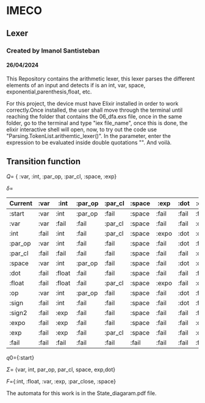 # IMECO
## Lexer
### Created by Imanol Santisteban
#### 26/04/2024
This Repository contains the arithmetic lexer, this lexer parses the different elements of an input and detects if is an int, var, space, exponential,parenthesis,float, etc.

For this project, the device must have Elixir installed in order to work correctly.Once installed, the user shall move through the terminal until reaching the folder that contains the 06_dfa.exs file, once in the same folder, go to the terminal and type "iex file_name", once this is done, the elixir interactive shell will open, now, to try out the code use "Parsing.TokenList.arithemtic_lexer()". In the parameter, enter the expression to be evaluated inside double quotations "". And voilà.

## Transition function
$Q$= { :var, :int, :par_op, :par_cl, :space, :exp}

$\delta$=

| Current | :var      | :int  | :par_op | :par_cl | :space | :exp  | :dot  | :op   | :sign |
|---------|-----------|-------|---------|---------|--------|-------|-------|-------|-------|
| :start  | :var      | :int  | :par_op | :fail   | :space | :fail | :fail  | :fail   | :sign |
| :var    | :var      | :fail | :fail   | :par_cl | :space | :fail | :fail | :op   | :fail |
| :int    | :fail     | :int  | :fail   | :par_cl | :space | :expo | :dot  | :op   | :fail |
| :par_op | :var      | :int  | :fail   | :fail   | :space | :fail | :dot  | :fail | :sign |
| :par_cl | :fail     | :fail | :fail   | :fail   | :space | :fail | :fail | :op   | :fail |
| :space  | :var      | :int  | :par_op | :fail   | :space | :fail | :dot  | :op   | :sign |
| :dot    | :fail     | :float| :fail   | :fail   | :space | :fail | :fail | :fail | :fail |
| :float  | :fail     | :float| :fail   | :par_cl | :space | :expo | :fail | :op   | :fail |
| :op     | :var      | :int  | :par_op | :fail   | :space | :fail | :dot  | :fail | :sign |
| :sign   | :fail     | :int  | :fail   | :fail   | :space | :fail | :dot  | :fail | :fail |
| :sign2  | :fail     | :exp  | :fail   | :fail   | :space | :fail | :fail | :fail | :fail |
| :expo   | :fail     | :exp  | :fail   | :fail   | :space | :fail | :fail | :op   | :sign2|
| :exp    | :fail     | :exp  | :fail   | :par_cl | :space | :fail | :fail | :op   | :fail |
| :fail   | :fail     | :fail | :fail   | :fail   | :fail  | :fail | :fail | :fail | :fail |

$q0$={:start}

$\Sigma$= {var, int, par_op, par_cl, space, exp,dot}

$F$={:int, :float, :var, :exp, :par_close, :space}

The automata for this work is in the State_diagaram.pdf file.

